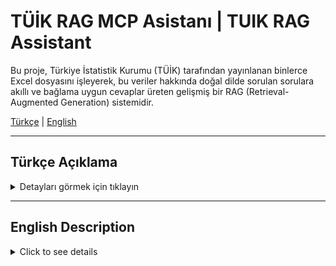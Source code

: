 # TÜİK RAG MCP Asistanı | TUIK RAG Assistant

Bu proje, Türkiye İstatistik Kurumu (TÜİK) tarafından yayınlanan binlerce Excel dosyasını işleyerek, bu veriler hakkında doğal dilde sorulan sorulara akıllı ve bağlama uygun cevaplar üreten gelişmiş bir RAG (Retrieval-Augmented Generation) sistemidir.

[Türkçe](#türkçe) | [English](#english)

---

<a name="türkçe"></a>
##  Türkçe Açıklama

<details>
<summary>Detayları görmek için tıklayın</summary>

### 🤖 Örnek Kullanım / Demo

![ Örnek Kullanım / Demo](images/cepassist_trr.png)


### 🚀 Proje Hakkında

Bu sistem, yapılandırılmamış Excel tablolarını, yapay zeka destekli bir süreçle anlamlı metin parçalarına ("chunk") dönüştürür. Bu metin parçaları daha sonra anlamsal olarak aranabilir vektörlere çevrilir ve bir FAISS veritabanında saklanır. Kullanıcı bir soru sorduğunda, sistem en alakalı bilgileri bu veritabanından çeker ve bu bilgileri kullanarak, Gemini yapay zeka modeline tutarlı ve doğru bir cevap ürettirir.

Proje, n8n iş akışı otomasyon platformu aracılığıyla bir Telegram botuna bağlanarak son kullanıcıya ulaşır.

### 🏛️ Mimarî Şeması

![Proje Mimarisi](images/Diagram_Mermaid_tr.svg)

### ✨ Temel Özellikler

* **Yapay Zeka Destekli Veri Ayrıştırma:** Karmaşık TÜİK Excel tablolarını anlamlı cümlelere dönüştürmek için Gemini kullanılır.
* **Anlamsal Arama:** Anahtar kelime aramasının ötesinde, sorunun "anlamına" en yakın verileri bulan vektör tabanlı arama.
* **🧠 Sohbet Hafızası:** n8n'deki `Window Buffer Memory` sayesinde, asistan her kullanıcı için geçmiş konuşmaları hatırlar. Bu, "peki bir önceki yıla göre nasıldı?" gibi takip soruları sormaya ve daha doğal bir diyalog kurmaya olanak tanır.
* **Sesli ve Yazılı Etkileşim:** n8n iş akışı, Telegram üzerinden gönderilen sesli mesajları metne çevirerek, kullanıcıların asistanla hem yazarak hem de konuşarak etkileşim kurmasına olanak tanır.
* **Hazır Veritabanı:** Kullanıcıların saatlerce ve maliyetli bir şekilde veri işlemesini önlemek için önceden oluşturulmuş veritabanı dosyaları.
* **Paralel ve Hızlı Veri İşleme:** `multiprocessing` ile binlerce dosyanın işlenme süresini dramatik ölçüde kısaltır.
* **Sağlam ve Güvenilir:** "Checkpointing" mekanizması sayesinde, herhangi bir hata durumunda işlem kaldığı yerden devam eder.
* **Gelişmiş Hata Yönetimi:** Başarısız olan dosyaları ve hata nedenlerini `failed_files.log`'a kaydederek teşhis ve yeniden işleme imkanı sunar.
* **Güvenli API:** `Bearer Token` (JWT) doğrulaması ile sunucuya sadece yetkili istemcilerin erişmesini sağlar.
* **n8n & Telegram Entegrasyonu:** Hazır `workflow.json` dosyası ile kolay kurulum ve son kullanıcıya sohbet arayüzü sunumu.

### 🛠️ Kullanılan Teknolojiler

* **Backend:** Python 3.10+
* **AI Modelleri:** Google Gemini 2.5 Pro/Flash, `sentence-transformers`
* **Veritabanı:** FAISS (Vektör Arama), Pickle (Veri Saklama)
* **API & Sunucu:** FastMCP, Uvicorn, Flask, Click
* **Tünelleme:** Ngrok (Yerel sunucuyu internete açmak için)
* **Otomasyon:** n8n
* **Arayüz:** Telegram

### 📂 Proje Yapısı

```
.
├── data/
├── images/
├── .gitignore
├── build_vector_db.py      # Veritabanını oluşturan ana betik
├── custom_tuik_scraper.py  # TÜİK'ten veri çeken kazıyıcı
├── dashboard.py            # Güvenlik token'ı üreten web paneli
├── data.json               # İndirilen dosyaların envanteri
├── failed_files.log        # Başarısız işlenen dosyaların kaydı
├── ngrok.exe               # Ngrok tünelleme uygulaması
├── prepare_data.py         # Tüm verileri indiren ve düzenleyen betik
├── requirements.txt        # Gerekli Python kütüphaneleri
├── server.py               # RAG API sunucusu
└── TUIK_Bot_Workflow.json  # n8n için hazır iş akışı dosyası
```

### 🏁 Kurulum ve Kullanım

#### Adım 1: Projeyi ve Bağımlılıkları Kurma
```bash
git clone https://github.com/FatihSuicmez/TUIK_MCP.git
cd TUIK_MCP
pip install -r requirements.txt
```

#### Adım 2: Gerekli Araçları ve Anahtarları Hazırlama
1.  **Telegram Bot Token:** Telegram'da **`@BotFather`** ile konuşarak `/newbot` komutuyla yeni bir bot oluşturun ve size verdiği **token'ı** kaydedin.
2.  **Google Gemini API Anahtarı:** [Google AI Studio](https://aistudio.google.com/app/apikey)'dan bir API anahtarı oluşturun ve kaydedin.
3.  **Ngrok (Zorunlu Araç):** n8n'in yerel makinenizde çalışan `server.py` sunucusuna ulaşabilmesi için `ngrok`'a ihtiyacımız var. [Ngrok indirme sayfasından](https://ngrok.com/download) sisteminize uygun `ngrok` uygulamasını indirin ve proje klasörünüze yerleştirin.

#### Adım 3: Hazır Veritabanını İndirme (Tavsiye Edilen Yöntem)
Veritabanını sıfırdan oluşturmak saatler sürer ve maliyetlidir.
1.  Bu GitHub projesinin **"Releases"** bölümüne gidin.
2.  En son sürümdeki `database.zip` dosyasını indirin.
3.  İçindeki `tuik_faiss.index`,`tuik_chunks.pkl` dosyalarını ve `/data` klasörünü projenin ana klasörüne kopyalayın.

---
#### ⚙️ Alternatif: Veritabanını ve Verileri Sıfırdan Oluşturma (İleri Seviye)
> ⚠️ **Uyarı:** Bu süreç, hem TÜİK sitesinden yüzlerce dosya indireceği hem de bu dosyaları Gemini API ile işleyeceği için **çok uzun sürebilir** ve **önemli maliyetlere** yol açabilir.

1.  **API Anahtarınızı Ayarlayın:** `setx GOOGLE_API_KEY "sizin-api-anahtarınız"` komutuyla anahtarınızı sisteme tanıtın (CMD'yi yeniden başlatın).
2.  **TÜİK Verilerini Çekme ve Hazırlama:** `python prepare_data.py`
3.  **Performans ve Maliyet Ayarlarını Gözden Geçirin:**
    * **Maliyetler:** `build_vector_db.py` betiği, indirilen her dosya için Gemini API'sine bir istek gönderir. Toplu veri işleme gibi görevler için betik içinde `gemini-2.5-flash` gibi daha uygun maliyetli bir model kullanmanız şiddetle tavsiye edilir. Google Cloud üzerinde **Bütçe Alarmları (Billing Alerts)** kurarak beklenmedik faturaların önüne geçebilirsiniz.
    * **Hız:** Betiğin hızı, `build_vector_db.py` içindeki `worker_count` değişkeni ile kontrol edilir. En iyi performans için bu değeri, bilgisayarınızın mantıksal çekirdek sayısının 1 ila 2 katı arasında bir değere ayarlayabilirsiniz (Örn: `worker_count = 8` veya `worker_count = 16`).
4.  **RAG Veritabanını Oluşturun:** `python build_vector_db.py`

---

### 🏃 Kullanım

1.  **Arka Planı ve Tüneli Çalıştırın:**
    * **1. Terminal (Güvenlik Sunucusu):** `python dashboard.py`
    * **2. Terminal (RAG Sunucusu):** `python server.py`
    * **3. Terminal (Ngrok Tüneli):** `./ngrok.exe http 8070` (ve `https://...` adresini kopyalayın).

2.  **n8n'i Yapılandırın:**
    * **Adım 2a: Kimlik Bilgilerini (Credentials) Ekleme**
        n8n'de "Credentials" bölümüne gidin ve şu üçünü oluşturun:
        1.  `Telegram Bot API`: BotFather'dan aldığınız token.
        2.  `Google Gemini`: Google'dan aldığınız API anahtarı.
        3.  `Bearer Auth`: `http://127.0.0.1:8050` adresine giderek oluşturduğunuz token.
    * **Adım 2b: İş Akışını İçe Aktarma ve Ayarlama**
        1.  Projedeki **`TUIK_Bot_Workflow.json`** dosyasını n8n'e aktarın.İçe aktaracağınız iş akışı aşağıdaki gibi görünecektir:
           ![İş Akışı](images/n8n.png)
        3.  Akıştaki **`MCP Client`** noduna tıklayın. Ayarlarını aşağıdaki gibi yapın:
            * **Credential for Bearer Auth:** Açılır menüden daha önce oluşturduğunuz `Bearer Auth` kimlik bilgisini seçin.
            * **Endpoint URL:** Bu alana, Ngrok terminalinde size verilen `https://...ngrok-free.app` adresini **sonuna `/sse` ekleyerek** yapıştırın. *Örnek: `https://b1a2-c3d4-e5f6.ngrok-free.app/sse`*
        4.  Akıştaki diğer nodlara (`Telegram Trigger`, `Google Gemini`) tıklayarak ilgili kimlik bilgilerini seçtiğinizden emin olun.

3.  **Test Edin:** n8n akışını aktif hale getirin ("Activate") ve Telegram botunuzla konuşmaya başlayın!

### 🔌 MCP Sunucu Aracı

Sunucumuz (`server.py`) tek ve güçlü bir araç sunar:

`answer_question_with_rag(user_question: str, top_k: int = 5)`
* **Amaç:** Kullanıcı sorusunu alır, RAG veritabanında arama yapar ve nihai cevabı üretmesi için bir LLM'e verilecek hazır bir JSON paketi döndürür.
* **Girdi:** `user_question` (kullanıcının sorusu), `top_k` (isteğe bağlı, bulunacak en alakalı sonuç sayısı).
* **Çıktı:** `final_prompt_for_llm` anahtarını içeren ve içinde talimatlar, bulunan bağlam ve kullanıcının sorusu olan bir JSON nesnesi.


</details>

---

<a name="english"></a>
## English Description

<details>
<summary>Click to see details</summary>

### 🤖 Example Usage / Demo

![Example Usage / Demo](images/cepassist_en.png)

### 🚀 About The Project
This project is an advanced RAG (Retrieval-Augmented Generation) system that processes thousands of Excel files from the Turkish Statistical Institute (TUIK) to provide intelligent answers to natural language questions about this data.

### 🏛️ Architecture Diagram
![Project Architecture](images/Diagram_Mermaid_en.svg)

### ✨ Core Features
* **AI-Powered Data Parsing:** Uses Gemini to convert complex Excel tables into meaningful sentences.
* **Semantic Search:** Vector-based search that finds data closest in "meaning" to a query.
* **🧠 Conversation Memory:** Thanks to `Window Buffer Memory` in n8n, the assistant remembers past conversations for each user, allowing for follow-up questions.
* **Voice and Text Interaction:** The n8n workflow transcribes voice messages, allowing users to interact with the assistant by both writing and speaking.
* **Pre-built Database:** Includes pre-computed database files to save users from hours of processing and API costs.
* **Secure API:** Uses `Bearer Token` (JWT) authentication.
* **n8n & Telegram Integration:** Ready-to-use `workflow.json` for easy setup.

### 🛠️ Tech Stack
* **Backend:** Python 3.10+
* **AI Models:** Google Gemini 2.5 Pro/Flash, `sentence-transformers`
* **Database:** FAISS, Pickle
* **API & Server:** FastMCP, Uvicorn, Flask, Click
* **Tunneling:** Ngrok
* **Automation:** n8n
* **Interface:** Telegram

### 🏁 Setup and Usage

#### Step 1: Clone Project & Install Dependencies
```bash
git clone https://github.com/FatihSuicmez/TUIK_MCP.git
cd TUIK_MCP
pip install -r requirements.txt
```

#### Step 2: Prepare Tools & Keys
1.  **Telegram Bot Token:** Create a new bot by talking to `@BotFather` in Telegram.
2.  **Google Gemini API Key:** Create an API key from [Google AI Studio](https://aistudio.google.com/app/apikey).
3.  **Ngrok (Required Tool):** Download `ngrok` from the [Ngrok download page](https://ngrok.com/download).

#### Step 3: Download Pre-built Database (Recommended)
1.  Go to the **"Releases"** section of this GitHub repository.
2.  Download `database.zip`.
3.  Extract `tuik faiss.index`,`tuik chunks.pkl` files, and the /data folder from within it to the project's root folder.

---
#### ⚙️ Alternative: Build Data and Database from Scratch (Advanced)
> ⚠️ Warning: This process can take a **very long time** and may lead to  **significant costs**, as it will both download hundreds of files from the TÜIK site and process them using the Gemini API.

1.  **Set Your API Key:** Set your key as a system environment variable with the command setx GOOGLE_API_KEY "your-api-key" (Restart CMD).
2.  **Fetch and Prepare TUIK Data:** Run `python prepare_data.py`.
3.  **Review Performance and Cost Settings:**
    * **Costs:** The build_vector_db.py script sends a request to the Gemini API for each downloaded file. For tasks like bulk data processing, it is strongly recommended to use a more cost-effective model within the script, such as gemini-2.5-flash. You can prevent unexpected bills by setting up Billing Alerts on Google Cloud.
    * **Speed:** The script's speed is controlled by the worker_count variable in build_vector_db.py. For optimal performance, you can set this value to 1 to 2 times the number of logical cores on your computer (e.g., worker_count = 8 or worker_count = 16).
4.  **Create the RAG Database:** `python build_vector_db.py`
---

### 🏃 Usage

1.  **Run the Backend and Tunnel:**
    * **Terminal 1 (Auth Server):** `python dashboard.py`
    * **Terminal 2 (RAG Server):** `python server.py`
    * **Terminal 3 (Ngrok Tunnel):**
      ```bash
      ./ngrok.exe http 8070
      ```
      Copy the `https://...` "Forwarding" address.

2.  **Configure n8n:**
    * **Step 2a: Add Credentials**
        In n8n, create three credentials: `Telegram Bot API`, `Google Gemini`, and `Bearer Auth`.
    * **Step 2b: Import and Configure Workflow**
        1.  Import the **`TUIK_Bot_Workflow.json`** file.The workflow you will import will look like this:
           ![Workflow](images/n8n.png)
        2.  Open the **`MCP Client`** node. In the "Endpoint URL" field, paste the Ngrok URL you copied, **adding `/sse` to the end.**
        3.  Select your newly created credentials for the relevant nodes.

3.  **Test:** Activate the n8n workflow and start chatting with your Telegram bot!

### 🔌 MCP Server Tool

Our server (server.py) offers a single, powerful tool:

`answer_question_with_rag(user_question: str, top_k: int = 5)`
* **Purpose:** Takes the user's question, searches the RAG database, and returns a prepared JSON package to be given to an LLM for it to generate the final answer.
* **Input:** user_question (the user's question), top_k (optional, the number of most relevant results to find).
* **Output:** A JSON object containing the final_prompt_for_llm key, which in turn includes instructions, the retrieved context, and the user's question.


</details>
